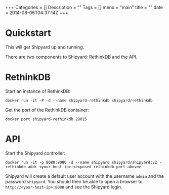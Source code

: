 +++
Categories = []
Description = ""
Tags = []
menu = "main"
title = ""
date = 2014-08-06T04:37:14Z
+++

# Quickstart
This will get Shipyard up and running.

There are two components to Shipyard: RethinkDB and the API.

# RethinkDB
Start an instance of RethinkDB:

`docker run -it -P -d --name shipyard-rethinkdb shipyard/rethinkdb`

Get the port of the RethinkDB container:

`docker port shipyard-rethinkdb 28015`

# API
Start the Shipyard controller:

`docker run -it -p 8080:8080 -d --name shipyard shipyard/shipyard:v2 -rethinkdb-addr <your-host-ip>:<exposed-rethinkdb-port-above>`

Shipyard will create a default user account with the username `admin` and the password `shipyard`.  You should then be able to open a browser to `http://<your-host-ip>:8080` and see the Shipyard login.
